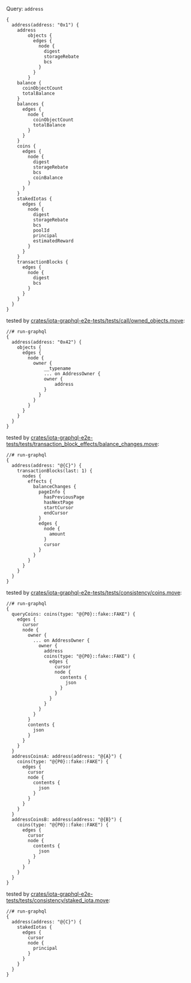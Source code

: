 Query: `address`

```
{
  address(address: "0x1") {
    address
		objects {
		  edges {
		    node {
		      digest
		      storageRebate
		      bcs
		    }
		  }
		}
    balance {
      coinObjectCount
      totalBalance
    }
    balances {
      edges {
        node {
          coinObjectCount
          totalBalance
        }
      }
    }
    coins {
      edges {
        node {
          digest
          storageRebate
          bcs
          coinBalance
        }
      }
    }
    stakedIotas {
      edges {
        node {
          digest
          storageRebate
          bcs
          poolId
          principal
          estimatedReward
        }
      }
    }
    transactionBlocks {
      edges {
        node {
          digest
          bcs
        }
      }
    }
  }
}
```

tested by [crates/iota-graphql-e2e-tests/tests/call/owned_objects.move](crates/iota-graphql-e2e-tests/tests/call/owned_objects.move):

```
//# run-graphql
{
  address(address: "0x42") {
    objects {
      edges {
        node {
          owner {
              __typename
              ... on AddressOwner {
              owner {
                  address
              }
            }
          }
        }
      }
    }
  }
}
```

tested by [crates/iota-graphql-e2e-tests/tests/transaction_block_effects/balance_changes.move](crates/iota-graphql-e2e-tests/tests/transaction_block_effects/balance_changes.move):

```
//# run-graphql
{
  address(address: "@{C}") {
    transactionBlocks(last: 1) {
      nodes {
        effects {
          balanceChanges {
            pageInfo {
              hasPreviousPage
              hasNextPage
              startCursor
              endCursor
            }
            edges {
              node {
                amount
              }
              cursor
            }
          }
        }
      }
    }
  }
}
```

tested by [crates/iota-graphql-e2e-tests/tests/consistency/coins.move](crates/iota-graphql-e2e-tests/tests/consistency/coins.move):

```
//# run-graphql
{
  queryCoins: coins(type: "@{P0}::fake::FAKE") {
    edges {
      cursor
      node {
        owner {
          ... on AddressOwner {
            owner {
              address
              coins(type: "@{P0}::fake::FAKE") {
                edges {
                  cursor
                  node {
                    contents {
                      json
                    }
                  }
                }
              }
            }
          }
        }
        contents {
          json
        }
      }
    }
  }
  addressCoinsA: address(address: "@{A}") {
    coins(type: "@{P0}::fake::FAKE") {
      edges {
        cursor
        node {
          contents {
            json
          }
        }
      }
    }
  }
  addressCoinsB: address(address: "@{B}") {
    coins(type: "@{P0}::fake::FAKE") {
      edges {
        cursor
        node {
          contents {
            json
          }
        }
      }
    }
  }
}
```

tested by [crates/iota-graphql-e2e-tests/tests/consistency/staked_iota.move](crates/iota-graphql-e2e-tests/tests/consistency/staked_iota.move):

```
//# run-graphql
{
  address(address: "@{C}") {
    stakedIotas {
      edges {
        cursor
        node {
          principal
        }
      }
    }
  }
}
```